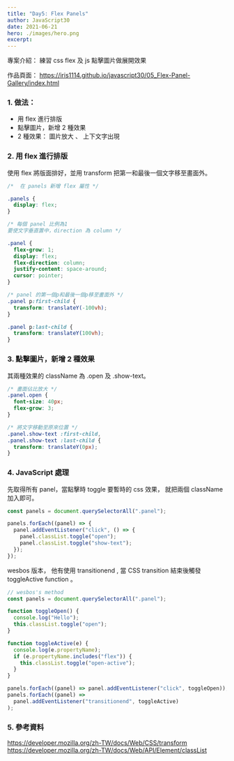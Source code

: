 ```yaml
---
title: "Day5: Flex Panels"
author: JavaScript30
date: 2021-06-21
hero: ./images/hero.png
excerpt:
---
```


專案介紹： 練習 css flex 及 js 點擊圖片做展開效果

作品頁面： https://iris1114.github.io/javascript30/05_Flex-Panel-Gallery/index.html

### 1. 做法：

- 用 flex 進行排版
- 點擊圖片，新增 2 種效果
- 2 種效果： 圖片放大 、 上下文字出現

### 2. 用 flex 進行排版

使用 flex 將版面排好，並用 transform 把第一和最後一個文字移至畫面外。

```css
/*  在 panels 新增 flex 屬性 */

.panels {
  display: flex;
}

/* 每個 panel 比例為1
要使文字垂直置中，direction 為 column */

.panel {
  flex-grow: 1;
  display: flex;
  flex-direction: column;
  justify-content: space-around;
  cursor: pointer;
}

/* panel 的第一個p和最後一個p移至畫面外 */
.panel p:first-child {
  transform: translateY(-100vh);
}

.panel p:last-child {
  transform: translateY(100vh);
}
```

### 3. 點擊圖片，新增 2 種效果

其兩種效果的 className 為 .open 及 .show-text。

```css
/* 畫面佔比放大 */
.panel.open {
  font-size: 40px;
  flex-grow: 3;
}

/* 將文字移動至原來位置 */
.panel.show-text :first-child,
.panel.show-text :last-child {
  transform: translateY(0px);
}
```

### 4. JavaScript 處理

先取得所有 panel，當點擊時 toggle 要暫時的 css 效果， 就把兩個 className 加入即可。

```javascript
const panels = document.querySelectorAll(".panel");

panels.forEach((panel) => {
  panel.addEventListener("click", () => {
    panel.classList.toggle("open");
    panel.classList.toggle("show-text");
  });
});
```

wesbos 版本， 他有使用 transitionend , 當 CSS transition 結束後觸發 toggleActive function 。

```javascript
// wesbos's method
const panels = document.querySelectorAll(".panel");

function toggleOpen() {
  console.log("Hello");
  this.classList.toggle("open");
}

function toggleActive(e) {
  console.log(e.propertyName);
  if (e.propertyName.includes("flex")) {
    this.classList.toggle("open-active");
  }
}

panels.forEach((panel) => panel.addEventListener("click", toggleOpen));
panels.forEach((panel) =>
  panel.addEventListener("transitionend", toggleActive)
);
```

### 5. 參考資料

https://developer.mozilla.org/zh-TW/docs/Web/CSS/transform
https://developer.mozilla.org/zh-TW/docs/Web/API/Element/classList
